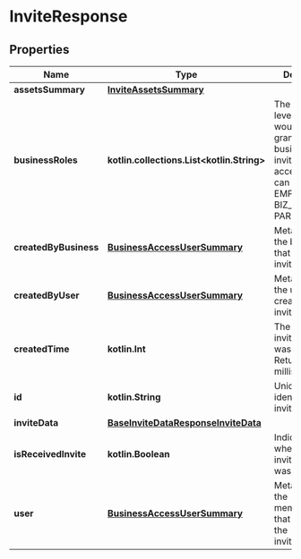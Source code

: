 
# InviteResponse

## Properties
| Name | Type | Description | Notes |
| ------------ | ------------- | ------------- | ------------- |
| **assetsSummary** | [**InviteAssetsSummary**](InviteAssetsSummary.md) |  |  [optional] |
| **businessRoles** | **kotlin.collections.List&lt;kotlin.String&gt;** | The access level a user would be granted on the business if the invite/request is accepted. This can be EMPLOYEE, BIZ_ADMIN, or PARTNER. |  [optional] |
| **createdByBusiness** | [**BusinessAccessUserSummary**](BusinessAccessUserSummary.md) | Metadata for the business that created the invite/request. |  [optional] |
| **createdByUser** | [**BusinessAccessUserSummary**](BusinessAccessUserSummary.md) | Metadata for the user that created the invite/request. |  [optional] |
| **createdTime** | **kotlin.Int** | The time the invite/request was created. Returned in milliseconds. |  [optional] |
| **id** | **kotlin.String** | Unique identifier of the invite/request. |  [optional] |
| **inviteData** | [**BaseInviteDataResponseInviteData**](BaseInviteDataResponseInviteData.md) |  |  [optional] |
| **isReceivedInvite** | **kotlin.Boolean** | Indicates whether the invite/request was received. |  [optional] |
| **user** | [**BusinessAccessUserSummary**](BusinessAccessUserSummary.md) | Metadata for the member/partner that was sent the invite/request. |  [optional] |



